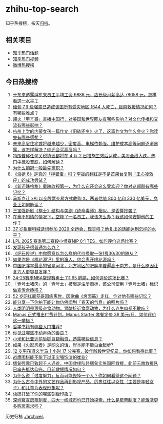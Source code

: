 # zhihu-top-search

知乎热搜榜，按天[归档](./archives)。

## 相关项目

- [知乎热门话题](https://github.com/justjavac/zhihu-trending-hot-questions)
- [知乎热门视频](https://github.com/justjavac/zhihu-trending-hot-video)
- [微博热搜榜](https://github.com/justjavac/weibo-trending-hot-search)

## 今日热搜榜

<!-- BEGIN -->
<!-- 最后更新时间 Sun Mar 30 2025 01:31:04 GMT+0800 (China Standard Time) -->

1. [于东来透露胖东来员工平均工资 9886 元，店长级月薪高达 78058 元，怎样看这一水平？](https://www.zhihu.com/search?q=https%3A%2F%2Fapi.zhihu.com%2Fquestions%2F1889315640545863336)
1. [缅甸 7.9 级强震已造成该国所有受灾地区 1644 人死亡，目前救援情况如何？有哪些难点？](https://www.zhihu.com/search?q=https%3A%2F%2Fapi.zhihu.com%2Fquestions%2F1889275433926747108)
1. [超火「甲亢哥」直播中国行，对美国和世界网友有哪些影响？对文化传播和交流有哪些影响？](https://www.zhihu.com/search?q=https%3A%2F%2Fapi.zhihu.com%2Fquestions%2F1889263078245365226)
1. [杭州上学的内蒙女孩一篇作文《旧轨还乡》火了，这篇作文为什么会火？你读完有哪些感想？](https://www.zhihu.com/search?q=https%3A%2F%2Fapi.zhihu.com%2Fquestions%2F1888612098172483311)
1. [未来高层住宅或将越来越少，密度高、电梯依赖强、维护成本高等问题逐渐暴露，该怎样解决？你还会买高层吗？](https://www.zhihu.com/search?q=https%3A%2F%2Fapi.zhihu.com%2Fquestions%2F1889222967541589930)
1. [特朗普称任何关税协议都将在 4 月 2 日措施生效后达成，美股全线大跌，热门中概股普跌，如何解读？](https://www.zhihu.com/search?q=https%3A%2F%2Fapi.zhihu.com%2Fquestions%2F1889249779755758758)
1. [为什么销冠一般最先离职？](https://www.zhihu.com/search?q=https%3A%2F%2Fapi.zhihu.com%2Fquestions%2F11744499028)
1. [《浪姐 6》是真的「押错宝」吗？李晟的翻红是不是芒果台复制「王心凌效应」的成功尝试？](https://www.zhihu.com/search?q=https%3A%2F%2Fapi.zhihu.com%2Fquestions%2F1889019281397745426)
1. [《新还珠格格》重映收视第一，为什么它还会这么受欢迎？你对这部剧有哪些记忆？](https://www.zhihu.com/search?q=https%3A%2F%2Fapi.zhihu.com%2Fquestions%2F1888904841742479771)
1. [马斯克让 xAI 以全股票交易方式收购 X，两者估值 800 亿和 330 亿美元，商业上如何解读？](https://www.zhihu.com/search?q=https%3A%2F%2Fapi.zhihu.com%2Fquestions%2F1889249785359348257)
1. [王宝强新剧《棋士》结构与美剧《绝命毒师》相似，是否算抄袭？](https://www.zhihu.com/search?q=https%3A%2F%2Fapi.zhihu.com%2Fquestions%2F1888624416184854388)
1. [在毫不知情的情况下，空降了一名员工，我该怎么办？我该如何安排他的工作？](https://www.zhihu.com/search?q=https%3A%2F%2Fapi.zhihu.com%2Fquestions%2F1888506910015194326)
1. [37 岁张继科喊话想参加 2029 全运会，现实吗？他复出的话能达到怎样的水平？](https://www.zhihu.com/search?q=https%3A%2F%2Fapi.zhihu.com%2Fquestions%2F1888951574862192899)
1. [LPL 2025 赛季第二赛段小组赛NIP 0:1 TES，如何评价这场比赛？](https://www.zhihu.com/search?q=https%3A%2F%2Fapi.zhihu.com%2Fquestions%2F1889375416478839088)
1. [发现孩子很普通怎么办？](https://www.zhihu.com/search?q=https%3A%2F%2Fapi.zhihu.com%2Fquestions%2F412620700)
1. [《炉石传说》中你愿意以怎么样的代价换取一张1费30/30的随从？](https://www.zhihu.com/search?q=https%3A%2F%2Fapi.zhihu.com%2Fquestions%2F8050034335)
1. [如果你是《桃花源记》里的渔人，你会离开桃花源吗？](https://www.zhihu.com/search?q=https%3A%2F%2Fapi.zhihu.com%2Fquestions%2F576736811)
1. [中国肥胖率最高的省是河北，北方地区的肥胖率普遍高于南方，是什么原因让北方人更容易发胖？](https://www.zhihu.com/search?q=https%3A%2F%2Fapi.zhihu.com%2Fquestions%2F1889001779984824247)
1. [24-25赛季NBA常规赛勇士 111:95 鹈鹕，如何评价这场比赛？](https://www.zhihu.com/search?q=https%3A%2F%2Fapi.zhihu.com%2Fquestions%2F1889229007704285211)
1. [「壹号土猪肉」的「壹号土」被曝是注册商标，该公司使用「壹号土猪」标识做宣传合适吗？](https://www.zhihu.com/search?q=https%3A%2F%2Fapi.zhihu.com%2Fquestions%2F1888267921714827300)
1. [52 岁网红面筋哥因病离世，因歌曲《烤面筋》走红，你对他有哪些记忆？](https://www.zhihu.com/search?q=https%3A%2F%2Fapi.zhihu.com%2Fquestions%2F1889293018445608906)
1. [能分享一下你拍下能让你仿佛闻到「春天的气息」的照片吗？](https://www.zhihu.com/search?q=https%3A%2F%2Fapi.zhihu.com%2Fquestions%2F15653909796)
1. [人类明明是顶级杂食动物，胃酸接近食腐动物，为什么连生肉都不敢吃？](https://www.zhihu.com/search?q=https%3A%2F%2Fapi.zhihu.com%2Fquestions%2F14159370972)
1. [Manus 正式推出付费计划，Manus Starter 套餐定价 39 美元/月，如何评价这一举措？](https://www.zhihu.com/search?q=https%3A%2F%2Fapi.zhihu.com%2Fquestions%2F1889003780118378250)
1. [哲学书籍有哪些入门推荐?](https://www.zhihu.com/search?q=https%3A%2F%2Fapi.zhihu.com%2Fquestions%2F6635228444)
1. [你见过哪些不动声色的善良？](https://www.zhihu.com/search?q=https%3A%2F%2Fapi.zhihu.com%2Fquestions%2F589462529)
1. [小米和比亚迪前后脚巨额融资，透露哪些信息？](https://www.zhihu.com/search?q=https%3A%2F%2Fapi.zhihu.com%2Fquestions%2F1888198672535217265)
1. [如果《火影忍者》是网文的话，岸本能不能白金起步?](https://www.zhihu.com/search?q=https%3A%2F%2Fapi.zhihu.com%2Fquestions%2F7720199742)
1. [12 岁男孩遵义半马 1 小时 17 分完赛，破年龄段世界纪录，你如何看待此事？](https://www.zhihu.com/search?q=https%3A%2F%2Fapi.zhihu.com%2Fquestions%2F1888888903878018395)
1. [战鹰围棋能不能下过王宝强饰演的崔业?](https://www.zhihu.com/search?q=https%3A%2F%2Fapi.zhihu.com%2Fquestions%2F1888626983828706563)
1. [缅甸强震已致超千人遇难，中国救援队赴缅甸实施国际救援，此前云南救援队已率先抵达仰光，目前救援情况如何？](https://www.zhihu.com/search?q=https%3A%2F%2Fapi.zhihu.com%2Fquestions%2F1889257929338754786)
1. [为什么说「过度努力」反而可能毁掉一个人？你如何看待这个问题？](https://www.zhihu.com/search?q=https%3A%2F%2Fapi.zhihu.com%2Fquestions%2F1887453341530972393)
1. [为什么古今中外的文艺作品再到影视产品，厉鬼往往以女性（主要是年轻女子）和儿童为表现形象呢？](https://www.zhihu.com/search?q=https%3A%2F%2Fapi.zhihu.com%2Fquestions%2F15694005151)
1. [读研打破了你的哪些刻板印象？](https://www.zhihu.com/search?q=https%3A%2F%2Fapi.zhihu.com%2Fquestions%2F1887829218479547995)
1. [深圳官宣房票制度，四大一线城市均已开始探索，什么是房票制度？能激活更多购房需求吗？](https://www.zhihu.com/search?q=https%3A%2F%2Fapi.zhihu.com%2Fquestions%2F1888719532350207150)

<!-- END -->

历史归档 [./archives](./archives)
